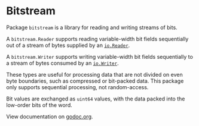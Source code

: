 # Bitstream

Package `bitstream` is a library for reading and writing streams of bits.

A `bitstream.Reader` supports reading variable-width bit fields sequentially
out of a stream of bytes supplied by an
[`io.Reader`](http://godoc.org/io#Reader).

A `bitstream.Writer` supports writing variable-width bit fields sequentially to
a stream of bytes consumed by an [`io.Writer`](http://godoc.org/io#Writer).

These types are useful for processing data that are not divided on even byte
boundaries, such as compressed or bit-packed data.  This package only supports
sequential processing, not random-access.

Bit values are exchanged as `uint64` values, with the data packed into the
low-order bits of the word.

View documentation on
[godoc.org](http://godoc.org/bitbucket.org/creachadair/bitstream).
